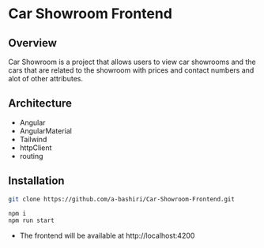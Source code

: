 # Car Showroom Frontend

## Overview

Car Showroom is a project that allows users to view car showrooms and the cars that are related to the showroom with prices and contact numbers and alot of other attributes. 

## Architecture
 - Angular
 - AngularMaterial
 - Tailwind
 - httpClient
 - routing

## Installation

```bash
git clone https://github.com/a-bashiri/Car-Showroom-Frontend.git

npm i
npm run start
```
- The frontend will be available at http://localhost:4200
